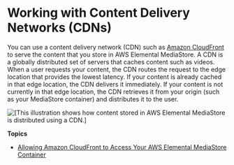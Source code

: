 # Working with Content Delivery Networks \(CDNs\)<a name="cdns"></a>

You can use a content delivery network \(CDN\) such as [Amazon CloudFront](https://docs.aws.amazon.com/AmazonCloudFront/latest/DeveloperGuide/) to serve the content that you store in AWS Elemental MediaStore\. A CDN is a globally distributed set of servers that caches content such as videos\. When a user requests your content, the CDN routes the request to the edge location that provides the lowest latency\. If your content is already cached in that edge location, the CDN delivers it immediately\. If your content is not currently in that edge location, the CDN retrieves it from your origin \(such as your MediaStore container\) and distributes it to the user\.

![\[This illustration shows how content stored in AWS Elemental MediaStore is distributed using a CDN.\]](http://docs.aws.amazon.com/mediastore/latest/ug/images/mediastore-workflow.png)

**Topics**
+ [Allowing Amazon CloudFront to Access Your AWS Elemental MediaStore Container](cdns-allowing-cloudfront-to-access-mediastore.md)